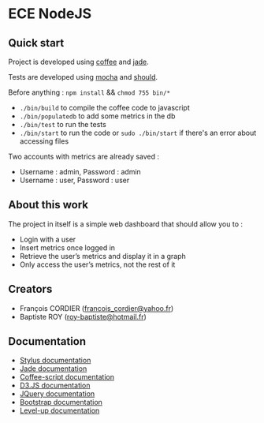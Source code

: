# ECE NodeJS

## Quick start

Project is developed using [coffee](http://coffeescript.org/) and [jade](http://jade-lang.com/).

Tests are developed using [mocha](http://mochajs.org/) and [should](http://shouldjs.github.io/).

Before anything : `npm install` && `chmod 755 bin/*`

- `./bin/build` to compile the coffee code to javascript
- `./bin/populatedb` to add some metrics in the db
- `./bin/test` to run the tests
- `./bin/start` to run the code or `sudo ./bin/start` if there's an error about accessing files

Two accounts with metrics are already saved :

- Username : admin, Password : admin
- Username : user, Password : user

## About this work

The project in itself is a simple web dashboard that should allow you to :

- Login with a user
- Insert metrics once logged in
- Retrieve the user’s metrics and display it in a graph
- Only access the user’s metrics, not the rest of it

## Creators

- François CORDIER (francois_cordier@yahoo.fr)
- Baptiste ROY (roy-baptiste@hotmail.fr)

## Documentation

- [Stylus documentation](https://learnboost.github.io/stylus/)
- [Jade documentation](http://jade-lang.com/)
- [Coffee-script documentation](http://coffeescript.org/)
- [D3.JS documentation](http://d3js.org/)
- [JQuery documentation](http://code.jquery.com)
- [Bootstrap documentation](http://getbootstrap.com/)
- [Level-up documentation](https://github.com/Level/levelup)
